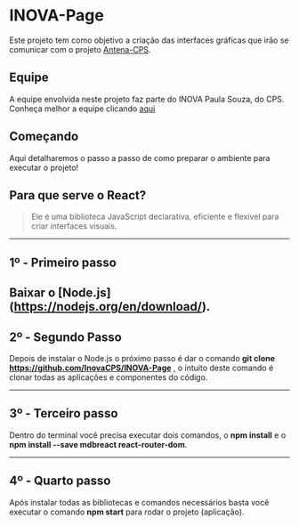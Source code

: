 # INOVA-Page

Este projeto tem como objetivo a criação das interfaces gráficas que irão se comunicar com o projeto [Antena-CPS](https://github.com/InovaCPS/antena-cps).

## Equipe

A equipe envolvida neste projeto faz parte do INOVA Paula Souza, do CPS. Conheça melhor a equipe clicando [aqui](Equipe.md)

## Começando

Aqui detalharemos o passo a passo de como preparar o ambiente para executar o projeto!


## Para que serve o React?
>Ele é uma biblioteca JavaScript declarativa, eficiente e flexível para criar interfaces visuais.

----
## 1º - Primeiro passo

Baixar o [Node.js] 
(https://nodejs.org/en/download/).
------
## 2º - Segundo Passo

Depois de instalar o Node.js o próximo passo é dar o comando **git clone https://github.com/InovaCPS/INOVA-Page** , o intuito deste comando é clonar todas as aplicações e componentes do código.

--------
## 3º - Terceiro passo 

Dentro do terminal você precisa executar dois comandos, o **npm install** e o **npm install --save mdbreact react-router-dom**.

--------

## 4º - Quarto passo

Após instalar todas as bibliotecas e comandos necessários basta você executar o comando **npm start** para rodar o projeto (aplicação).
